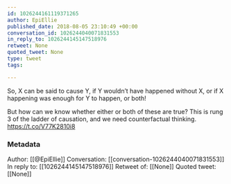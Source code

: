 ```yaml
---
id: 1026244161119371265
author: EpiEllie
published_date: 2018-08-05 23:10:49 +00:00
conversation_id: 1026244040071831553
in_reply_to: 1026244145147518976
retweet: None
quoted_tweet: None
type: tweet
tags:

---
```


So, X can be said to cause Y, if Y wouldn’t have happened without X, or if X happening was enough for Y to happen, or both!

But how can we know whether either or both of these are true? This is rung 3 of the ladder of causation, and we need counterfactual thinking. https://t.co/V77K2810i8

### Metadata

Author: [[@EpiEllie]]
Conversation: [[conversation-1026244040071831553]]
In reply to: [[1026244145147518976]]
Retweet of: [[None]]
Quoted tweet: [[None]]

